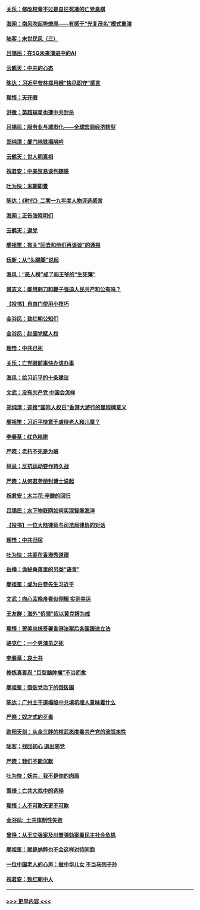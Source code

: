 #### [关乐：修改校章不过是自往死凑的亡党臭棋](../pages/nsc993/n11735097.md?t=12211211) 
#### [海网：南风吹起势燎原——有感于“光复茂名”模式重演](../pages/nsc993/n11732308.md?t=12211211) 
#### [陆客：末世民风（三）](../pages/nsc993/n11732211.md?t=12211211) 
#### [吕锡民：在5G未来演进中的AI](../pages/nsc993/n11730010.md?t=12211211) 
#### [云鹤天：中共的心态](../pages/nsc993/n11729906.md?t=12211211) 
#### [陈达：习近平夸林郑月娥“恪尽职守”感言](../pages/nsc993/n11729881.md?t=12211211) 
#### [理悟：天开眼](../pages/nsc993/n11729699.md?t=12211211) 
#### [洪微：英超球星也遭中共封杀](../pages/nsc993/n11727243.md?t=12211211) 
#### [吕锡民：服务业与城市化——全球宏观经济转型](../pages/nsc993/n11725845.md?t=12211211) 
#### [郑纯清：厦门地铁塌陷吟](../pages/nsc993/n11725813.md?t=12211211) 
#### [云鹤天：世人明真相](../pages/nsc993/n11725621.md?t=12211211) 
#### [祝君安：中美贸易谈判随感](../pages/nsc993/n11725609.md?t=12211211) 
#### [吐为快：末朝即景](../pages/nsc993/n11723365.md?t=12211211) 
#### [陈达：《时代》二零一九年度人物评选感言](../pages/nsc993/n11723337.md?t=12211211) 
#### [海网：正告张晓明们](../pages/nsc993/n11723228.md?t=12211211) 
#### [云鹤天：退党](../pages/nsc993/n11723056.md?t=12211211) 
#### [廖祖笙：有关“回去和他们再谈谈”的通报](../pages/nsc993/n11722442.md?t=12211211) 
#### [伍新：从“头踢脚”说起](../pages/nsc993/n11722429.md?t=12211211) 
#### [海风：“恶人榜”成了阎王爷的“生死簿”](../pages/nsc993/n11722272.md?t=12211211) 
#### [胥志义：能用剌刀和鞭子强迫人民共产和公有吗？](../pages/nsc993/n11720569.md?t=12211211) 
#### [【投书】自由门使用小技巧](../pages/nsc993/n11720180.md?t=12211211) 
#### [金浴凤：致红朝公知们](../pages/nsc993/n11720563.md?t=12211211) 
#### [金浴凤：赵国党赋人权](../pages/nsc993/n11720533.md?t=12211211) 
#### [理悟：中共已死](../pages/nsc993/n11720233.md?t=12211211) 
#### [关乐：亡党眼前事快办该办事](../pages/nsc993/n11719160.md?t=12211211) 
#### [海风：给习近平的十条建议](../pages/nsc993/n11717616.md?t=12211211) 
#### [文武：没有共产党 中国会怎样](../pages/nsc993/n11717584.md?t=12211211) 
#### [郑纯清：迎接“国际人权日”香港大游行的里程牌意义](../pages/nsc993/n11717417.md?t=12211211) 
#### [廖祖笙：习近平快意于虐待老人和儿童？](../pages/nsc993/n11715313.md?t=12211211) 
#### [李春草：红色陷阱](../pages/nsc993/n11715029.md?t=12211211) 
#### [严晓：老朽不死是为贼](../pages/nsc993/n11712910.md?t=12211211) 
#### [林忌：反抗运动要作持久战](../pages/nsc993/n11712623.md?t=12211211) 
#### [严晓：从何君尧册封博士说起](../pages/nsc993/n11712465.md?t=12211211) 
#### [祝君安：木兰花·辛酸的回归](../pages/nsc993/n11712381.md?t=12211211) 
#### [吕锡民：水下物联网如何实现智能海洋](../pages/nsc993/n11711158.md?t=12211211) 
#### [【投书】一位大陆律师与司法局律协的对话](../pages/nsc993/n11709675.md?t=12211211) 
#### [理悟：中共归宿](../pages/nsc993/n11710059.md?t=12211211) 
#### [吐为快：共匪在香港秀道德](../pages/nsc993/n11709979.md?t=12211211) 
#### [岳横：诡秘角落里的另类“语言”](../pages/nsc993/n11709792.md?t=12211211) 
#### [廖祖笙：或为白卷先生习近平](../pages/nsc993/n11708330.md?t=12211211) 
#### [文武：向心孟晚舟看似倒楣 实则幸运](../pages/nsc993/n11708236.md?t=12211211) 
#### [王友群：海外“侨领”应以黄克锵为戒](../pages/nsc993/n11706176.md?t=12211211) 
#### [理悟：贺美总统签署香港法案后各国跟进立法](../pages/nsc993/n11706853.md?t=12211211) 
#### [骆克仁：一个男演员之死](../pages/nsc993/n11706677.md?t=12211211) 
#### [李春草：哀土共](../pages/nsc993/n11706255.md?t=12211211) 
#### [修炼真善忍 “巨型脑肿瘤”不治而愈](../pages/nsc993/n11705340.md?t=12211211) 
#### [廖祖笙：饿饭党治下的饿饭国](../pages/nsc993/n11705085.md?t=12211211) 
#### [陈达：广州主干道塌陷中共填坑埋人意味着什么](../pages/nsc993/n11705046.md?t=12211211) 
#### [严晓：奴才式的歹毒](../pages/nsc993/n11704826.md?t=12211211) 
#### [欧阳天剑：从金三胖的核武态度看共产党的流氓本性](../pages/nsc993/n11702238.md?t=12211211) 
#### [陆客：找回初心 退出邪党](../pages/nsc993/n11702213.md?t=12211211) 
#### [严晓：我们不能沉默](../pages/nsc993/n11702110.md?t=12211211) 
#### [吐为快：妖共，我不是你的肉盾](../pages/nsc993/n11701366.md?t=12211211) 
#### [雪绮：亡共大戏中的选择](../pages/nsc993/n11699922.md?t=12211211) 
#### [理悟：人不可欺天更不可欺](../pages/nsc993/n11699657.md?t=12211211) 
#### [金浴凤:  土共体制性失败](../pages/nsc993/n11699361.md?t=12211211) 
#### [曾铮：从王立强案及川普弹劾案看民主社会危机](../pages/nsc993/n11699318.md?t=12211211) 
#### [廖祖笙：就是纳粹也不会这样对待同胞](../pages/nsc993/n11697658.md?t=12211211) 
#### [一位中国老人的心声：做中华儿女 不当马列子孙](../pages/nsc993/n11697525.md?t=12211211) 
#### [祝君安：致红朝中人](../pages/nsc993/n11697518.md?t=12211211) 

----
#### [ >>> 更早内容 <<< ](../indexes/nsc993-earlier.md)
